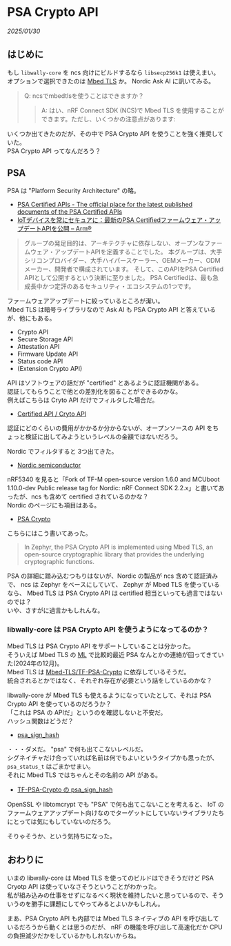 # PSA Crypto API

_2025/01/30_

## はじめに

もし `libwally-core` を ncs 向けにビルドするなら `libsecp256k1` は使えまい。  
オプションで選択できたのは [Mbed TLS](https://www.trustedfirmware.org/projects/mbed-tls/) か。
Nordic Ask AI に訊いてみる。

> Q: ncsでmbedtlsを使うことはできますか？
>> A: はい、nRF Connect SDK (NCS)で Mbed TLS を使用することができます。ただし、いくつかの注意点があります:

いくつか出てきたのだが、その中で PSA Crypto API を使うことを強く推奨していた。  
PSA Crypto API ってなんだろう？

## PSA

PSA は "Platform Security Architecture" の略。  

* [PSA Certified APIs - The official place for the latest published documents of the PSA Certified APIs](https://arm-software.github.io/psa-api/)
* [IoTデバイスを常にセキュアに：最新のPSA Certifiedファームウェア・アップデートAPIを公開 – Arm®](https://www.arm.com/ja/company/news/2022/11/psa-secure-iot-devices)

> グループの発足目的は、アーキテクチャに依存しない、オープンなファームウェア・アップデートAPIを定義することでした。
> 本グループは、大手シリコンプロバイダー、大手ハイパースケーラー、OEMメーカー、ODMメーカー、開発者で構成されています。
> そして、このAPIをPSA Certified APIとして公開するという決断に至りました。
> PSA Certifiedは、最も急成長中かつ定評のあるセキュリティ・エコシステムの1つです。

ファームウェアアップデートに絞っているところが潔い。  
Mbed TLS は暗号ライブラリなので Ask AI も PSA Crypto API と答えているが、他にもある。

* Crypto API
* Secure Storage API
* Attestation API
* Firmware Update API
* Status code API
* (Extension Crypto API)

API はソフトウェアの話だが "certified" とあるように認証機関がある。  
認証してもらうことで他との差別化を図ることができるのかな。  
例えばこちらは Cryto API だけでフィルタした場合だ。

* [Certified API / Cryto API](https://products.psacertified.org/?standard=api&level=crypto-api&partner=&ean-13=&sort=default)

認証にどのくらいの費用がかかるか分からないが、オープンソースの API をちょっと検証に出してみようというレベルの金額ではないだろう。

Nordic でフィルタすると 3つ出てきた。

* [Nordic semiconductor](https://products.psacertified.org/?standard=&level=&partner=nordic-semiconductor&ean-13=&sort=default)

nRF5340 を見ると「Fork of TF-M open-source version 1.6.0 and MCUboot 1.10.0-dev Public release tag for Nordic: nRF Connect SDK 2.2.x」と書いてあったが、ncs も含めて certified されているのかな？  
Nordic のページにも項目はある。

* [PSA Crypto](https://docs.nordicsemi.com/bundle/ncs-2.9.0/page/zephyr/services/crypto/psa_crypto.html)

こちらにはこう書いてあった。

> In Zephyr, the PSA Crypto API is implemented using Mbed TLS, an open-source cryptographic library that provides the underlying cryptographic functions.

PSA の詳細に踏み込むつもりはないが、Nordic の製品が ncs 含めて認証済みで、
ncs は Zephyr をベースにしていて、
Zephyr が Mbed TLS を使っているなら、
Mbed TLS は PSA Crypto API は certified 相当といっても過言ではないのでは？  
いや、さすがに過言かもしれんな。

### libwally-core は PSA Crypto API を使うようになってるのか？

Mbed TLS は PSA Crypto API をサポートしていることは分かった。  
そういえば Mbed TLS の [ML](https://lists.trustedfirmware.org/archives/list/psa-crypto@lists.trustedfirmware.org/latest) で比較的最近 PSA なんとかの連絡が回ってきていた(2024年の12月)。   
Mbed TLS は [Mbed-TLS/TF-PSA-Crypto](https://github.com/Mbed-TLS/TF-PSA-Crypto) に依存しているそうだ。  
統合されるとかではなく、それぞれ存在が必要という話をしているのかな？

libwally-core が Mbed TLS も使えるようになっていたとして、それは PSA Crypto API を使っているのだろうか？  
「これは PSA の APIだ」というのを確認しないと不安だ。  
ハッシュ関数はどうだ？

* [psa_sign_hash](https://arm-software.github.io/psa-api/crypto/1.0/api/ops/sign.html#c.psa_sign_hash)

・・・ダメだ。
"psa" で何も出てこないレベルだ。  
シグネイチャだけ合っていれば名前は何でもよいというタイプかも思ったが、`psa_status_t` はごまかせまい。  
それに Mbed TLS ではちゃんとその名前の API がある。

* [TF-PSA-Crypto の psa_sign_hash](https://github.com/Mbed-TLS/TF-PSA-Crypto/blob/df85eda50d5cd7dbbd06843eaf4ca2c5ee27a874/core/psa_crypto.c#L3479-L3485)

OpenSSL や libtomcrypt でも "PSA" で何も出てこないことを考えると、
IoT のファームウェアアップデート向けなのでターゲットにしていないライブラリたちにとっては気にもしていないのだろう。

そりゃそうか、という気持ちになった。

## おわりに

いまの libwally-core は Mbed TLS を使ってのビルドはできそうだけど PSA Cryotp API は使っていなさそうということがわかった。  
私が組み込みの仕事をせずになるべく現状を維持したいと思っているので、そういうのを勝手に課題にしてやってみるとよいかもしれん。

まあ、PSA Crypto API も内部では Mbed TLS ネイティブの API を呼び出しているだろうから動くとは思うのだが、
nRF の機能を呼び出して高速化だか CPU の負担減少だかをしているかもしれないからね。
